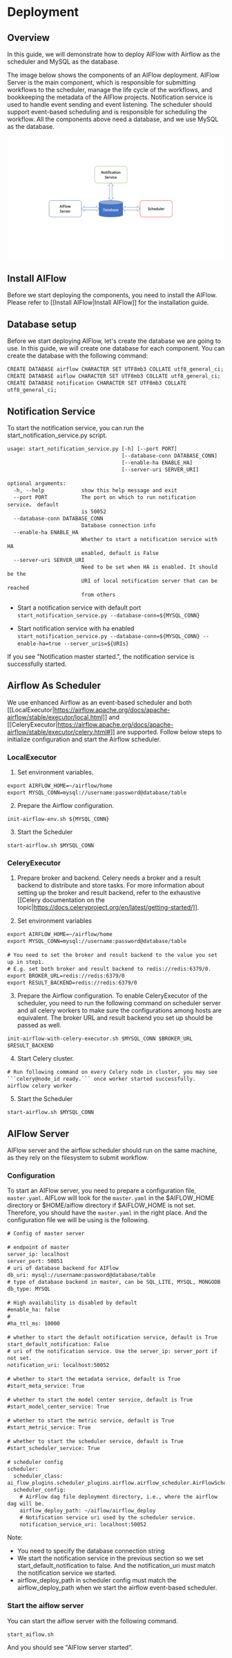 # Deployment

## Overview
In this guide, we will demonstrate how to deploy AIFlow with Airflow as the scheduler and MySQL as the database.

The image below shows the components of an AIFlow deployment. AIFlow Server is the main component, which is responsible for submitting workflows to the scheduler, manage the life cycle of the workflows, and bookkeeping the metadata of the AIFlow projects. Notification service is used to handle event sending and event listening. The scheduler should support event-based scheduling and is responsible for scheduling the workflow. All the components above need a database, and we use MySQL as the database.

![Alt text](../images/AIFlow-Deploy-Overview.png)

## Install AIFlow
Before we start deploying the components, you need to install the AIFlow. Please refer to [[Install AIFlow|Install AIFlow]] for the installation guide.

## Database setup
Before we start deploying AIFlow, let's create the database we are going to use. In this guide, we will create one database for each component. You can create the database with the following command:
```
CREATE DATABASE airflow CHARACTER SET UTF8mb3 COLLATE utf8_general_ci;
CREATE DATABASE aiflow CHARACTER SET UTF8mb3 COLLATE utf8_general_ci;
CREATE DATABASE notification CHARACTER SET UTF8mb3 COLLATE utf8_general_ci;
```

## Notification Service

To start the notification service, you can run the start_notification_service.py script.

```
usage: start_notification_service.py [-h] [--port PORT]
                                     [--database-conn DATABASE_CONN]
                                     [--enable-ha ENABLE_HA]
                                     [--server-uri SERVER_URI]

optional arguments:
  -h, --help            show this help message and exit
  --port PORT           The port on which to run notification service， default
                        is 50052
  --database-conn DATABASE_CONN
                        Database connection info
  --enable-ha ENABLE_HA
                        Whether to start a notification service with HA
                        enabled, default is False
  --server-uri SERVER_URI
                        Need to be set when HA is enabled. It should be the
                        URI of local notification server that can be reached
                        from others
```

- Start a notification service with default port
`start_notification_service.py --database-conn=${MYSQL_CONN}`

- Start notification service with ha enabled
`start_notification_service.py --database-conn=${MYSQL_CONN} --enable-ha=true --server_uris=${URIs}`

If you see "Notification master started.", the notification service is successfully started.

## Airflow As Scheduler
We use enhanced Airflow as an event-based scheduler and both [[LocalExecutor|https://airflow.apache.org/docs/apache-airflow/stable/executor/local.html]] and [[CeleryExecutor|https://airflow.apache.org/docs/apache-airflow/stable/executor/celery.html#]] are supported. Follow below steps to initialize configuration and start the Airflow scheduler.

### LocalExecutor
1. Set environment variables.
```
export AIRFLOW_HOME=~/airflow/home
export MYSQL_CONN=mysql://username:password@database/table
```
2. Prepare the Airflow configuration.
```
init-airflow-env.sh ${MYSQL_CONN}
```
3. Start the Scheduler
```
start-airflow.sh $MYSQL_CONN
```

### CeleryExecutor
1. Prepare broker and backend. Celery needs a broker and a result backend to distribute and store tasks. For more information about setting up the broker and result backend, refer to the exhaustive [[Celery documentation on the topic|https://docs.celeryproject.org/en/latest/getting-started/]].

2. Set environment variables
```
export AIRFLOW_HOME=~/airflow/home
export MYSQL_CONN=mysql://username:password@database/table

# You need to set the broker and result backend to the value you set up in step1. 
# E.g. set both broker and result backend to redis://redis:6379/0.
export BROKER_URL=redis://redis:6379/0
export RESULT_BACKEND=redis://redis:6379/0
```

3. Prepare the Airflow configuration. To enable CeleryExecutor of the scheduler, you need to run the following command on scheduler server and all celery workers to make sure the configurations among hosts are equivalent. The broker URL and result backend you set up should be passed as well.
```
init-airflow-with-celery-executor.sh $MYSQL_CONN $BROKER_URL $RESULT_BACKEND
```

4. Start Celery cluster.
```
# Run following command on every Celery node in cluster, you may see ```celery@node_id ready.``` once worker started successfully.
airflow celery worker
```

5. Start the Scheduler
```
start-airflow.sh $MYSQL_CONN
```

## AIFlow Server
AIFlow server and the airflow scheduler should run on the same machine, as they rely on the filesystem to submit workflow.

### Configuration

To start an AIFlow server, you need to prepare a configuration file, `master.yaml`. AIFLow will look for the `master.yaml` in the $AIFLOW_HOME directory or $HOME/aiflow directory if $AIFLOW_HOME is not set. Therefore, you should have the `master.yaml` in the right place. And the configuration file we will be using is the following.

```
# Config of master server

# endpoint of master
server_ip: localhost
server_port: 50051
# uri of database backend for AIFlow
db_uri: mysql://username:password@database/table
# type of database backend in master, can be SQL_LITE, MYSQL, MONGODB
db_type: MYSQL

# High availability is disabled by default
#enable_ha: false
# 
#ha_ttl_ms: 10000

# whether to start the default notification service, default is True
start_default_notification: False
# uri of the notification service. Use the server_ip: server_port if not set.
notification_uri: localhost:50052

# whether to start the metadata service, default is True
#start_meta_service: True

# whether to start the model center service, default is True
#start_model_center_service: True

# whether to start the metric service, default is True
#start_metric_service: True

# whether to start the scheduler service, default is True
#start_scheduler_service: True

# scheduler config
scheduler:
  scheduler_class: ai_flow_plugins.scheduler_plugins.airflow.airflow_scheduler.AirFlowScheduler
  scheduler_config:
    # AirFlow dag file deployment directory, i.e., where the airflow dag will be.
    airflow_deploy_path: ~/aiflow/airflow_deploy
    # Notification service uri used by the scheduler service.
    notification_service_uri: localhost:50052
```

Note:
- You need to specify the database connection string
- We start the notification service in the previous section so we set start_default_notification to false. And the notification_uri must match the notification service we started.
- airflow_deploy_path in scheduler config must match the airflow_deploy_path when we start the airflow event-based scheduler.

### Start the aiflow server
You can start the aiflow server with the following command.
```
start_aiflow.sh
```
And you should see "AIFlow server started".
